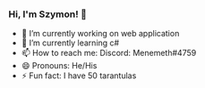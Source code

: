 ### Hi, I'm Szymon! 👋

- 🔭 I’m currently working on web application
- 🌱 I’m currently learning c#
- 📫 How to reach me: Discord: Menemeth#4759
- 😄 Pronouns: He/His
- ⚡ Fun fact: I have 50 tarantulas
